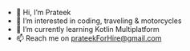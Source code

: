 - 👋 Hi, I’m Prateek
- 👀 I’m interested in coding, traveling & motorcycles
- 🌱 I’m currently learning Kotlin Multiplatform
- 📫 Reach me on prateekForHire@gmail.com

<!---
prateekforhire/prateekforhire is a ✨ special ✨ repository because its `README.md` (this file) appears on your GitHub profile.
You can click the Preview link to take a look at your changes.
--->

